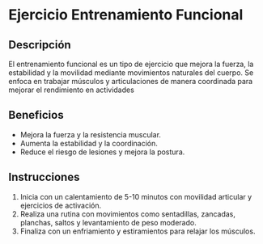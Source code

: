 # Ejercicio Entrenamiento Funcional

## Descripción
El entrenamiento funcional es un tipo de ejercicio que mejora la fuerza, la estabilidad y la movilidad mediante movimientos naturales del cuerpo. Se enfoca en trabajar músculos y articulaciones de manera coordinada para mejorar el rendimiento en actividades

## Beneficios
- Mejora la fuerza y la resistencia muscular.
- Aumenta la estabilidad y la coordinación.
- Reduce el riesgo de lesiones y mejora la postura.

## Instrucciones
1. Inicia con un calentamiento de 5-10 minutos con movilidad articular y ejercicios de activación.
2. Realiza una rutina con movimientos como sentadillas, zancadas, planchas, saltos y levantamiento de peso moderado.
3. Finaliza con un enfriamiento y estiramientos para relajar los músculos.
